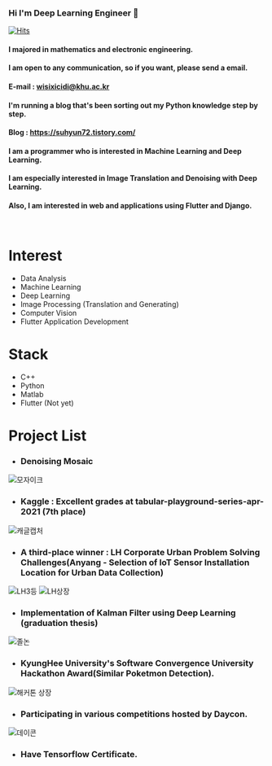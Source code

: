 ### Hi I'm Deep Learning Engineer 👋

<!--
**iwillbeaprogramer/iwillbeaprogramer** is a ✨ _special_ ✨ repository because its `README.md` (this file) appears on your GitHub profile.

Here are some ideas to get you started:

- 🔭 I’m currently working on ...
- 🌱 I’m currently learning ...
- 👯 I’m looking to collaborate on ...
- 🤔 I’m looking for help with ...
- 💬 Ask me about ...
- 📫 How to reach me: ...
- 😄 Pronouns: ...
- ⚡ Fun fact: ...
-->

[![Hits](https://hits.seeyoufarm.com/api/count/incr/badge.svg?url=https%3A%2F%2Fgithub.com%2Fiwillbeaprogramer&count_bg=%2379C83D&title_bg=%23555555&icon=&icon_color=%23E7E7E7&title=hits&edge_flat=false)](https://hits.seeyoufarm.com)

#### I majored in mathematics and electronic engineering.<br>
#### I am open to any communication, so if you want, please send a email.<br>
#### E-mail : wisixicidi@khu.ac.kr<br>
#### I'm running a blog that's been sorting out my Python knowledge step by step.<br>
#### Blog : https://suhyun72.tistory.com/ <br>
#### I am a programmer who is interested in Machine Learning and Deep Learning.<br>
#### I am especially interested in Image Translation and Denoising with Deep Learning.<br>
#### Also, I am interested in web and applications using Flutter and Django.<br><br><br>
# Interest
- Data Analysis
- Machine Learning
- Deep Learning
- Image Processing (Translation and Generating)
- Computer Vision
- Flutter Application Development

# Stack

- C++
- Python
- Matlab
- Flutter (Not yet)


# Project List
- ### Denoising Mosaic
![모자이크](https://user-images.githubusercontent.com/70966332/117117563-a6e5a900-adca-11eb-9059-4365ef591397.png)
- ### Kaggle : Excellent grades at tabular-playground-series-apr-2021 (7th place)
![캐글캡처](https://user-images.githubusercontent.com/70966332/117254239-233bc300-ae83-11eb-9cef-f4947cd0970f.PNG)
- ### A third-place winner : LH Corporate Urban Problem Solving Challenges(Anyang - Selection of IoT Sensor Installation Location for Urban Data Collection)
 ![LH3등](https://user-images.githubusercontent.com/70966332/117117194-38a0e680-adca-11eb-8414-15bc2a3498cd.jpg)
 ![LH상장](https://user-images.githubusercontent.com/70966332/117336849-9ff88c80-aed7-11eb-94d1-cccb5b075bd4.jpg)
- ### Implementation of Kalman Filter using Deep Learning (graduation thesis)
 ![졸논](https://user-images.githubusercontent.com/70966332/117117190-38085000-adca-11eb-96b5-1c2468002c1e.png)
- ### KyungHee University's Software Convergence University Hackathon Award(Similar Poketmon Detection).
 ![해커톤 상장](https://user-images.githubusercontent.com/70966332/117336856-a129b980-aed7-11eb-8d9b-8e4b729884a1.jpg)
- ### Participating in various competitions hosted by Daycon.
 ![데이콘](https://user-images.githubusercontent.com/70966332/117117192-38085000-adca-11eb-8cbc-45ec7125e29e.PNG)
- ### Have Tensorflow Certificate.

